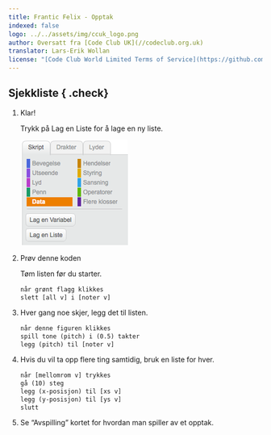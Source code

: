 ```yaml
---
title: Frantic Felix - Opptak
indexed: false
logo: ../../assets/img/ccuk_logo.png
author: Oversatt fra [Code Club UK](//codeclub.org.uk)
translator: Lars-Erik Wollan
license: "[Code Club World Limited Terms of Service](https://github.com/CodeClub/scratch-curriculum/blob/master/LICENSE.md)"
---
```


## Sjekkliste { .check}

1.  Klar!

    Trykk på Lag en Liste for å lage en ny liste.

    ![](variabel.png)


2.  Prøv denne koden
 
    Tøm listen før du starter.

    ```scratch
    når grønt flagg klikkes
    slett [all v] i [noter v]
    ```

3.  Hver gang noe skjer, legg det til listen.

    ```scratch
    når denne figuren klikkes
    spill tone (pitch) i (0.5) takter
    legg (pitch) til [noter v]
    ```

4.  Hvis du vil ta opp flere ting samtidig, bruk en liste for hver.

    ```scratch
    når [mellomrom v] trykkes
    gå (10) steg
    legg (x-posisjon) til [xs v]
    legg (y-posisjon) til [ys v]
    slutt
    ```

6. Se “Avspilling” kortet for hvordan man spiller av et opptak.
